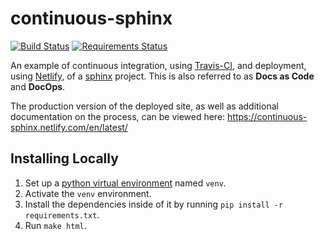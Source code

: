 # continuous-sphinx

[![Build Status](https://travis-ci.org/jdillard/continuous-sphinx.svg?branch=master)](https://travis-ci.org/jdillard/continuous-sphinx)
[![Requirements Status](https://requires.io/github/jdillard/continuous-sphinx/requirements.svg?branch=master)](https://requires.io/github/jdillard/continuous-sphinx/requirements/?branch=master)

An example of continuous integration, using [Travis-CI](https://travis-ci.org/),
and deployment, using [Netlify](https://www.netlify.com/), of a
[sphinx](http://www.sphinx-doc.org/) project. This is also referred to as **Docs as Code** and **DocOps**.

The production version of the deployed site, as well as additional documentation
on the process, can be viewed here: https://continuous-sphinx.netlify.com/en/latest/

## Installing Locally

1. Set up a [python virtual environment](https://packaging.python.org/guides/installing-using-pip-and-virtualenv/)
   named `venv`.
2. Activate the `venv` environment.
3. Install the dependencies inside of it by running  `pip install -r
   requirements.txt`.
4. Run `make html`.
